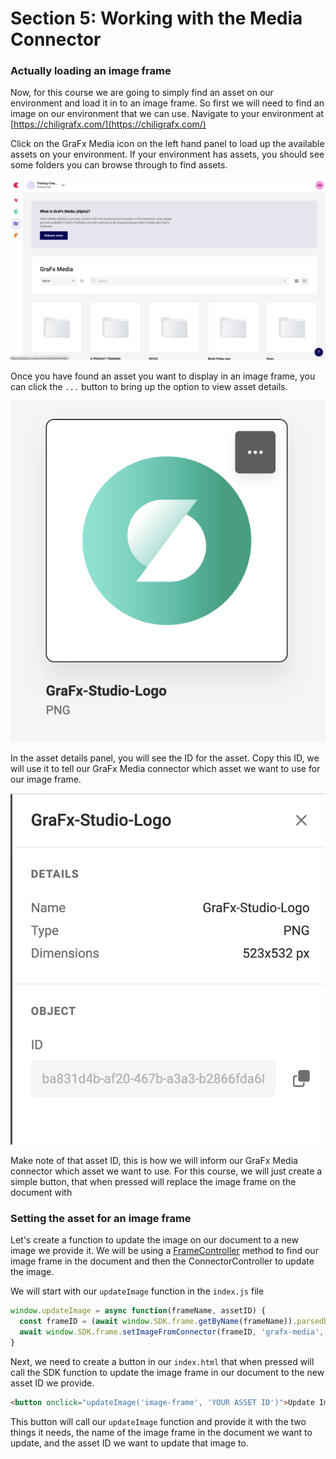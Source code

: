 # Section 5: Working with the Media Connector

### Actually loading an image frame

Now, for this course we are going to simply find an asset on our environment and load it in to an image frame. So first we will need to find an image on our environment that we can use. Navigate to your environment at [https://chiligrafx.com/](https://chiligrafx.com/)

Click on the GraFx Media icon on the left hand panel to load up the available assets on your environment. If your environment has assets, you should see some folders you can browse through to find assets.

![grafx media browser webpage](grafx-media.png)

Once you have found an asset you want to display in an image frame, you can click the `...` button to bring up the option to view asset details.

![grafx media asset icon](media-asset.png)

In the asset details panel, you will see the ID for the asset. Copy this ID, we will use it to tell our GraFx Media connector which asset we want to use for our image frame.

![grafx asset info panel](media-info.png)

Make note of that asset ID, this is how we will inform our GraFx Media connector which asset we want to use. For this course, we will just create a simple button, that when pressed will replace the image frame on the document with


### Setting the asset for an image frame
Let's create a function to update the image on our document to a new image we provide it. We will be using a [FrameController](https://github.com/chili-publish/studio-sdk/blob/5b063bb16c58966de4298317786e497ff66aa1d8/packages/sdk/src/controllers/FrameController.ts#L31) method to find our image frame in the document and then the ConnectorController to update the image.

We will start with our `updateImage` function in the `index.js` file

```javascript
window.updateImage = async function(frameName, assetID) {
  const frameID = (await window.SDK.frame.getByName(frameName)).parsedData.id
  await window.SDK.frame.setImageFromConnector(frameID, 'grafx-media', assetID);
}
```

Next, we need to create a button in our `index.html` that when pressed will call the SDK function to update the image frame in our document to the new asset ID we provide.

```html
<button onclick="updateImage('image-frame', 'YOUR ASSET ID')">Update Image</button>
```

This button will call our `updateImage` function and provide it with the two things it needs, the name of the image frame in the document we want to update, and the asset ID we want to update that image to.
